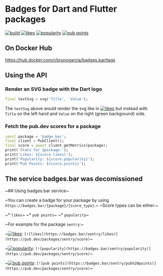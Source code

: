 # Badges for Dart and Flutter packages

[![build](https://github.com/bruno-garcia/badges.bar/workflows/build/badge.svg?branch=main)](https://github.com/bruno-garcia/badges.bar/actions?query=branch%3Amain) 
[![likes](https://badges.bar/badges_bar/likes)](https://pub.dev/packages/badges_bar/score) [![popularity](https://badges.bar/badges_bar/popularity)](https://pub.dev/packages/badges_bar/score) [![pub points](https://badges.bar/badges_bar/pub%20points)](https://pub.dev/packages/badges_bar/score)

## On Docker Hub

https://hub.docker.com/r/brunogarcia/badges.bar/tags

## Using the API

### Render an SVG badge with the Dart logo

```dart
final textSvg = svg('Title', 'Value');
```

The `textSvg` above would render the svg like in  [![likes](https://badges.bar/sentry/likes)](https://pub.dev/packages/sentry/score) but instead with `Title` on the left hand and `Value` on the right (green background) side.

### Fetch the pub.dev scores for a package

```dart
const package = 'badge_bar';
final client = PubClient();
final score = await client.getMetrics(package);
print('Stats for $package:');
print('Likes: ${score.likes}');
print('Popularity: ${score.popularity}');
print('Pub Points: ${score.points}');
```

## The service badges.bar was decomissioned

~## Using badges.bar service~

~You can create a badge for your package by using `https://badges.bar/{package}/{score_type}`.~
~Score types can be either:~

~* `likes`~
~* `pub points`~
~* `popularity`~

~For example for the package `sentry`:~

~[![likes](https://badges.bar/sentry/likes)](https://pub.dev/packages/sentry/score): `[![likes](https://badges.bar/sentry/likes)](https://pub.dev/packages/sentry/score)`~

~[![popularity](https://badges.bar/sentry/popularity)](https://pub.dev/packages/sentry/score): `[![popularity](https://badges.bar/sentry/popularity)](https://pub.dev/packages/sentry/score)`~

~[![pub points](https://badges.bar/sentry/pub%20points)](https://pub.dev/packages/sentry/score): `[![pub points](https://badges.bar/sentry/pub%20points)](https://pub.dev/packages/sentry/score)`~

